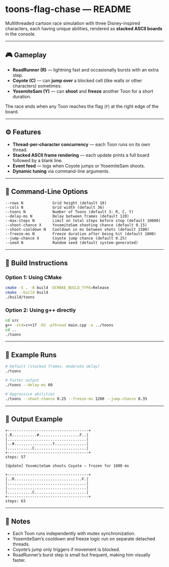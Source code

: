 # toons-flag-chase — README

Multithreaded cartoon race simulation with three Disney-inspired characters, each having unique abilities, rendered as **stacked ASCII boards** in the console.

---

## 🎮 Gameplay

* **RoadRunner (R)** — lightning fast and occasionally bursts with an extra step.
* **Coyote (C)** — can **jump over** a blocked cell (like walls or other characters) sometimes.
* **YosemiteSam (Y)** — can **shoot** and **freeze** another Toon for a short duration.

The race ends when any Toon reaches the flag (`F`) at the right edge of the board.

---

## ⚙️ Features

* **Thread-per-character concurrency** — each Toon runs on its own thread.
* **Stacked ASCII frame rendering** — each update prints a full board followed by a blank line.
* **Event feed** — logs when Coyote jumps or YosemiteSam shoots.
* **Dynamic tuning** via command-line arguments.

---

## 🧩 Command-Line Options

```
--rows N             Grid height (default 18)
--cols N             Grid width (default 36)
--toons N            Number of Toons (default 3: R, C, Y)
--delay-ms N         Delay between frames (default 120)
--max-steps N        Limit on total steps before stop (default 10000)
--shoot-chance X     YosemiteSam shooting chance (default 0.15)
--shoot-cooldown N   Cooldown in ms between shots (default 1500)
--freeze-ms N        Freeze duration after being hit (default 1000)
--jump-chance X      Coyote jump chance (default 0.25)
--seed N             Random seed (default system-generated)
```

---

## 🚀 Build Instructions

### Option 1: Using CMake

```bash
cmake -S . -B build -DCMAKE_BUILD_TYPE=Release
cmake --build build
./build/toons
```

### Option 2: Using g++ directly

```bash
cd src
g++ -std=c++17 -O2 -pthread main.cpp -o ../toons
cd ..
./toons
```

---

## 🧠 Example Runs

```bash
# Default (stacked frames, moderate delay)
./toons

# Faster output
./toons --delay-ms 60

# Aggressive abilities
./toons --shoot-chance 0.25 --freeze-ms 1200 --jump-chance 0.35
```

---

## 🧱 Output Example

```
+------------------------------------+
|.R...........#..................F..|
|...................................|
|..#.................Y..............|
|...........C.......................|
+------------------------------------+
steps: 57

[Update] YosemiteSam shoots Coyote — frozen for 1000 ms

+------------------------------------+
|..R..............................F.|
|...................................|
|...................................|
|...........C.......................|
+------------------------------------+
steps: 63
```

---

## 🧮 Notes

* Each Toon runs independently with mutex synchronization.
* YosemiteSam’s cooldown and freeze logic run on separate detached threads.
* Coyote’s jump only triggers if movement is blocked.
* RoadRunner’s burst step is small but frequent, making him visually faster.

